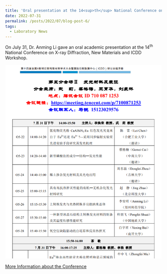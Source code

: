 ```yaml
---
title: 'Oral presentation at the 14<sup>th</sup> National Conference on X-ray Diffraction, New Materials and ICDD Workshop'
date: 2022-07-31
permalink: /posts/2022/07/blog-post-6/
tags:
  - Laboratory News
---
```


On July 31, Dr. Anming Li gave an oral academic presentation at the 14<sup>th</sup> National Conference on X-ray Diffraction, New Materials and ICDD Workshop.

![Oral Presentation](/images/xray-oral.png)

[More Information about the Conference](http://x-ray2021.cpsjournals.cn/)
